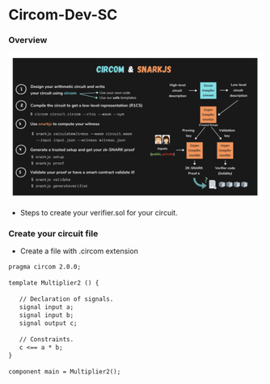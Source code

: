# Circom-Dev-SC

### Overview

![overview](./overview.png)

* Steps to create your verifier.sol for your circuit.

### Create your circuit file

* Create a file with .circom extension

```circom
pragma circom 2.0.0;

template Multiplier2 () {  

   // Declaration of signals.  
   signal input a;  
   signal input b;  
   signal output c;  

   // Constraints.  
   c <== a * b;  
}

component main = Multiplier2();
```

### 